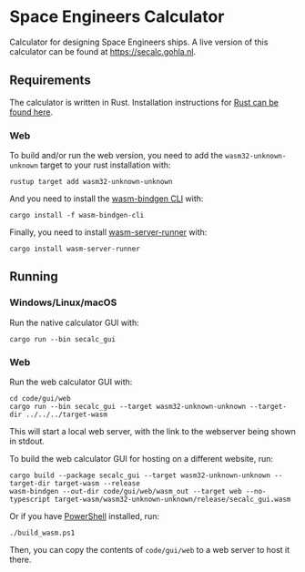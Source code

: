 # Space Engineers Calculator

Calculator for designing Space Engineers ships. A live version of this calculator can be found at https://secalc.gohla.nl.

## Requirements

The calculator is written in Rust. Installation instructions for [Rust can be found here](https://www.rust-lang.org/tools/install).

### Web

To build and/or run the web version, you need to add the `wasm32-unknown-unknown` target to your rust installation with:

```
rustup target add wasm32-unknown-unknown
```

And you need to install the [wasm-bindgen CLI](https://rustwasm.github.io/wasm-bindgen/reference/cli.html) with:

```
cargo install -f wasm-bindgen-cli
```

Finally, you need to install [wasm-server-runner](https://github.com/jakobhellermann/wasm-server-runner) with:

```
cargo install wasm-server-runner
```

## Running

### Windows/Linux/macOS

Run the native calculator GUI with:

```
cargo run --bin secalc_gui
```

### Web

Run the web calculator GUI with:

```
cd code/gui/web
cargo run --bin secalc_gui --target wasm32-unknown-unknown --target-dir ../../../target-wasm
```

This will start a local web server, with the link to the webserver being shown in stdout.

To build the web calculator GUI for hosting on a different website, run:

```
cargo build --package secalc_gui --target wasm32-unknown-unknown --target-dir target-wasm --release
wasm-bindgen --out-dir code/gui/web/wasm_out --target web --no-typescript target-wasm/wasm32-unknown-unknown/release/secalc_gui.wasm
```

Or if you have [PowerShell](https://docs.microsoft.com/en-us/powershell/) installed, run:

```
./build_wasm.ps1
```

Then, you can copy the contents of `code/gui/web` to a web server to host it there.
